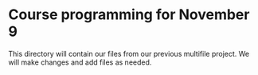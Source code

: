 # Course programming for November 9

This directory will contain our files from our previous multifile project.
We will make changes and add files as needed.
